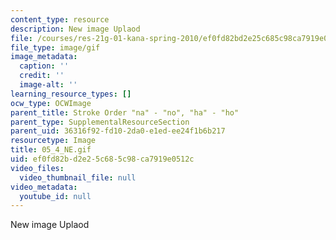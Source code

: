 ```yaml
---
content_type: resource
description: New image Uplaod
file: /courses/res-21g-01-kana-spring-2010/ef0fd82bd2e25c685c98ca7919e0512c_05_4_NE.gif
file_type: image/gif
image_metadata:
  caption: ''
  credit: ''
  image-alt: ''
learning_resource_types: []
ocw_type: OCWImage
parent_title: Stroke Order "na" - "no", "ha" - "ho"
parent_type: SupplementalResourceSection
parent_uid: 36316f92-fd10-2da0-e1ed-ee24f1b6b217
resourcetype: Image
title: 05_4_NE.gif
uid: ef0fd82b-d2e2-5c68-5c98-ca7919e0512c
video_files:
  video_thumbnail_file: null
video_metadata:
  youtube_id: null
---
```

New image Uplaod

